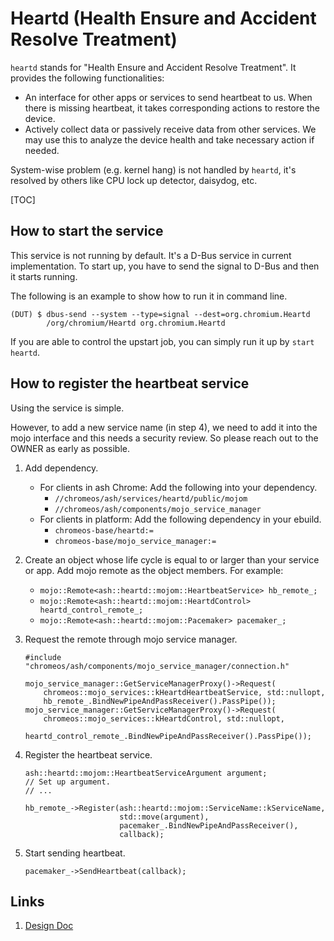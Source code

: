 # Heartd (Health Ensure and Accident Resolve Treatment)

`heartd` stands for "Health Ensure and Accident Resolve Treatment". It provides
the following functionalities:
- An interface for other apps or services to send heartbeat to us. When there is
  missing heartbeat, it takes corresponding actions to restore the device.
- Actively collect data or passively receive data from other services. We may
  use this to analyze the device health and take necessary action if needed.

System-wise problem (e.g. kernel hang) is not handled by `heartd`, it's resolved
by others like CPU lock up detector, daisydog, etc.

[TOC]

## How to start the service

This service is not running by default. It's a D-Bus service in current
implementation. To start up, you have to send the signal to D-Bus and then it
starts running.

The following is an example to show how to run it in command line.

```
(DUT) $ dbus-send --system --type=signal --dest=org.chromium.Heartd
        /org/chromium/Heartd org.chromium.Heartd
```

If you are able to control the upstart job, you can simply run it up by `start
heartd`.

## How to register the heartbeat service

Using the service is simple.

However, to add a new service name (in step 4), we need to add it into the mojo
interface and this needs a security review. So please reach out to the OWNER as
early as possible.

1. Add dependency.
    - For clients in ash Chrome: Add the following into your dependency.
        - `//chromeos/ash/services/heartd/public/mojom`
        - `//chromeos/ash/components/mojo_service_manager`
    - For clients in platform: Add the following dependency in your ebuild.
        - `chromeos-base/heartd:=`
        - `chromeos-base/mojo_service_manager:=`

2. Create an object whose life cycle is equal to or larger than your service or
   app. Add mojo remote as the object members. For example:
    - `mojo::Remote<ash::heartd::mojom::HeartbeatService> hb_remote_;`
    - `mojo::Remote<ash::heartd::mojom::HeartdControl> heartd_control_remote_;`
    - `mojo::Remote<ash::heartd::mojom::Pacemaker> pacemaker_;`

3. Request the remote through mojo service manager.
    ```
    #include "chromeos/ash/components/mojo_service_manager/connection.h"

    mojo_service_manager::GetServiceManagerProxy()->Request(
        chromeos::mojo_services::kHeartdHeartbeatService, std::nullopt,
        hb_remote_.BindNewPipeAndPassReceiver().PassPipe());
    mojo_service_manager::GetServiceManagerProxy()->Request(
        chromeos::mojo_services::kHeartdControl, std::nullopt,
        heartd_control_remote_.BindNewPipeAndPassReceiver().PassPipe());
    ```

4. Register the heartbeat service.
    ```
    ash::heartd::mojom::HeartbeatServiceArgument argument;
    // Set up argument.
    // ...

    hb_remote_->Register(ash::heartd::mojom::ServiceName::kServiceName,
                         std::move(argument),
                         pacemaker_.BindNewPipeAndPassReceiver(),
                         callback);
    ```

5. Start sending heartbeat.
    ```
    pacemaker_->SendHeartbeat(callback);
    ```

## Links

1. [Design Doc](http://go/cros-heartd)
